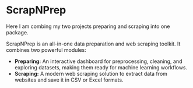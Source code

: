 # ScrapNPrep

Here I am combing my two projects preparing and scraping into one package.

ScrapNPrep is an all-in-one data preparation and web scraping toolkit. It combines two powerful modules:

- **Preparing:** An interactive dashboard for preprocessing, cleaning, and exploring datasets, making them ready for machine learning workflows.
- **Scraping:** A modern web scraping solution to extract data from websites and save it in CSV or Excel formats.